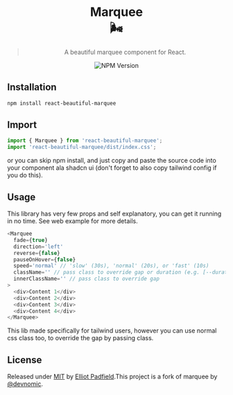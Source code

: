 <div align="center">

# Marquee <br> 🌬️

> A beautiful marquee component for React.

![NPM Version](https://img.shields.io/npm/v/react-beautiful-marquee?logo=npm)

</div>

## Installation

```bash
npm install react-beautiful-marquee
```

## Import

```ts
import { Marquee } from 'react-beautiful-marquee';
import 'react-beautiful-marquee/dist/index.css';
```

or you can skip npm install, and just copy and paste the source code into your component ala shadcn ui (don't forget to also copy tailwind config if you do this).

## Usage

This library has very few props and self explanatory, you can get it running in no time. See web example for more details.

```ts
<Marquee
  fade={true}
  direction='left'
  reverse={false}
  pauseOnHover={false}
  speed='normal' // 'slow' (30s), 'normal' (20s), or 'fast' (10s)
  className='' // pass class to override gap or duration (e.g. [--duration:5s])
  innerClassName='' // pass class to override gap
>
  <div>Content 1</div>
  <div>Content 2</div>
  <div>Content 3</div>
  <div>Content 4</div>
</Marquee>
```

This lib made specifically for tailwind users, however you can use normal css class too, to override the gap by passing class.

## License

Released under [MIT](/LICENSE) by [Elliot Padfield](https://github.com/elliotpadfield).This project is a fork of marquee by [@devnomic](https://github.com/devnomic).
